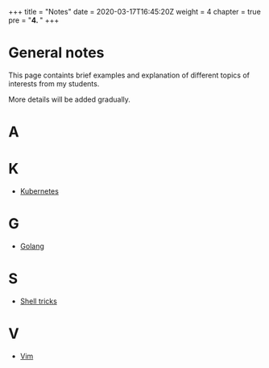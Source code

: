 +++
title = "Notes"
date = 2020-03-17T16:45:20Z
weight = 4
chapter = true
pre = "<b>4. </b>"
+++

# General notes

This page containts brief examples and explanation of different topics of interests from my students. 

More details will be added gradually.

# A

# K

- [Kubernetes](kubernetes/)

# G

- [Golang](go/)

# S

- [Shell tricks](shell/)

# V

- [Vim](vim/)

